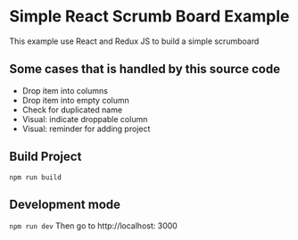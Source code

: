 # Simple React Scrumb Board Example
This example use React and Redux JS to build a simple scrumboard 

## Some cases that is handled by this source code

* Drop item into columns
* Drop item into empty column
* Check for duplicated name
* Visual: indicate droppable column
* Visual: reminder for adding project

## Build Project
`npm run build`

## Development mode
`npm run dev`
Then go to http://localhost: 3000
